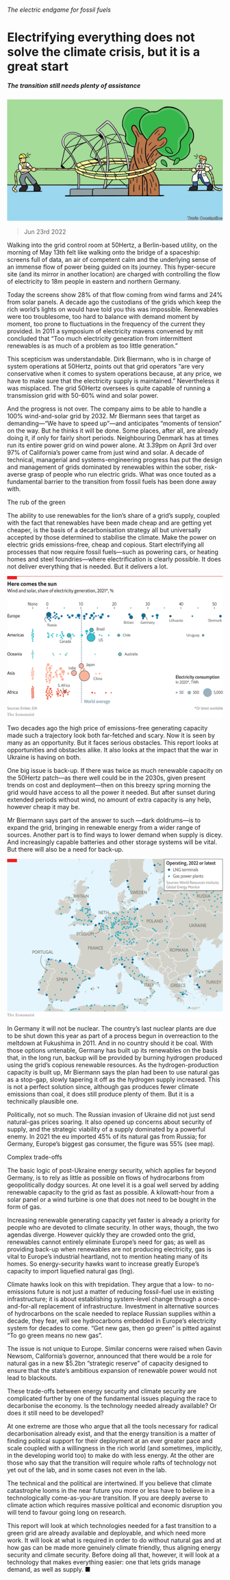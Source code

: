 ###### The electric endgame for fossil fuels

# Electrifying everything does not solve the climate crisis, but it is a great start 

##### The transition still needs plenty of assistance 

![image](images/20220625_TQD001.jpg) 

> Jun 23rd 2022 

Walking into the grid control room at 50Hertz, a Berlin-based utility, on the morning of May 13th felt like walking onto the bridge of a spaceship: screens full of data, an air of competent calm and the underlying sense of an immense flow of power being guided on its journey. This hyper-secure site (and its mirror in another location) are charged with controlling the flow of electricity to 18m people in eastern and northern Germany. 

Today the screens show 28% of that flow coming from wind farms and 24% from solar panels. A decade ago the custodians of the grids which keep the rich world’s lights on would have told you this was impossible. Renewables were too troublesome, too hard to balance with demand moment by moment, too prone to fluctuations in the frequency of the current they provided. In 2011 a symposium of electricity mavens convened by mit concluded that “Too much electricity generation from intermittent renewables is as much of a problem as too little generation.” 

This scepticism was understandable. Dirk Biermann, who is in charge of system operations at 50Hertz, points out that grid operators “are very conservative when it comes to system operations because, at any price, we have to make sure that the electricity supply is maintained.” Nevertheless it was misplaced. The grid 50Hertz oversees is quite capable of running a transmission grid with 50-60% wind and solar power. 

And the progress is not over. The company aims to be able to handle a 100% wind-and-solar grid by 2032. Mr Biermann sees that target as demanding—“We have to speed up”—and anticipates “moments of tension” on the way. But he thinks it will be done. Some places, after all, are already doing it, if only for fairly short periods. Neighbouring Denmark has at times run its entire power grid on wind power alone. At 3.39pm on April 3rd over 97% of California’s power came from just wind and solar. A decade of technical, managerial and systems-engineering progress has put the design and management of grids dominated by renewables within the sober, risk-averse grasp of people who run electric grids. What was once touted as a fundamental barrier to the transition from fossil fuels has been done away with.

The rub of the green

The ability to use renewables for the lion’s share of a grid’s supply, coupled with the fact that renewables have been made cheap and are getting yet cheaper, is the basis of a decarbonisation strategy all but universally accepted by those determined to stabilise the climate. Make the power on electric grids emissions-free, cheap and copious. Start electrifying all processes that now require fossil fuels—such as powering cars, or heating homes and steel foundries—where electrification is clearly possible. It does not deliver everything that is needed. But it delivers a lot. 

![image](images/20220625_TQC936.png) 


Two decades ago the high price of emissions-free generating capacity made such a trajectory look both far-fetched and scary. Now it is seen by many as an opportunity. But it faces serious obstacles. This report looks at opportunities and obstacles alike. It also looks at the impact that the war in Ukraine is having on both.

One big issue is back-up. If there was twice as much renewable capacity on the 50Hertz patch—as there well could be in the 2030s, given present trends on cost and deployment—then on this breezy spring morning the grid would have access to all the power it needed. But after sunset during extended periods without wind, no amount of extra capacity is any help, however cheap it may be. 

Mr Biermann says part of the answer to such —dark doldrums—is to expand the grid, bringing in renewable energy from a wider range of sources. Another part is to find ways to lower demand when supply is dicey. And increasingly capable batteries and other storage systems will be vital. But there will also be a need for back-up. 

![image](images/20220625_TQM946.png) 


In Germany it will not be nuclear. The country’s last nuclear plants are due to be shut down this year as part of a process begun in overreaction to the meltdown at Fukushima in 2011. And in no country should it be coal. With those options untenable, Germany has built up its renewables on the basis that, in the long run, backup will be provided by burning hydrogen produced using the grid’s copious renewable resources. As the hydrogen-production capacity is built up, Mr Biermann says the plan had been to use natural gas as a stop-gap, slowly tapering it off as the hydrogen supply increased. This is not a perfect solution since, although gas produces fewer climate emissions than coal, it does still produce plenty of them. But it is a technically plausible one.

Politically, not so much. The Russian invasion of Ukraine did not just send natural-gas prices soaring. It also opened up concerns about security of supply, and the strategic viability of a supply dominated by a powerful enemy. In 2021 the eu imported 45% of its natural gas from Russia; for Germany, Europe’s biggest gas consumer, the figure was 55% (see map). 

Complex trade-offs

The basic logic of post-Ukraine energy security, which applies far beyond Germany, is to rely as little as possible on flows of hydrocarbons from geopolitically dodgy sources. At one level it is a goal well served by adding renewable capacity to the grid as fast as possible. A kilowatt-hour from a solar panel or a wind turbine is one that does not need to be bought in the form of gas. 

Increasing renewable generating capacity yet faster is already a priority for people who are devoted to climate security. In other ways, though, the two agendas diverge. However quickly they are crowded onto the grid, renewables cannot entirely eliminate Europe’s need for gas; as well as providing back-up when renewables are not producing electricity, gas is vital to Europe’s industrial heartland, not to mention heating many of its homes. So energy-security hawks want to increase greatly Europe’s capacity to import liquefied natural gas (lng). 

Climate hawks look on this with trepidation. They argue that a low- to no-emissions future is not just a matter of reducing fossil-fuel use in existing infrastructure; it is about establishing system-level change through a once-and-for-all replacement of infrastructure. Investment in alternative sources of hydrocarbons on the scale needed to replace Russian supplies within a decade, they fear, will see hydrocarbons embedded in Europe’s electricity system for decades to come. “Get new gas, then go green” is pitted against “To go green means no new gas”. 

The issue is not unique to Europe. Similar concerns were raised when Gavin Newsom, California’s governor, announced that there would be a role for natural gas in a new $5.2bn “strategic reserve” of capacity designed to ensure that the state’s ambitious expansion of renewable power would not lead to blackouts. 

These trade-offs between energy security and climate security are complicated further by one of the fundamental issues plaguing the race to decarbonise the economy. Is the technology needed already available? Or does it still need to be developed? 

At one extreme are those who argue that all the tools necessary for radical decarbonisation already exist, and that the energy transition is a matter of finding political support for their deployment at an ever greater pace and scale coupled with a willingness in the rich world (and sometimes, implicitly, in the developing world too) to make do with less energy. At the other are those who say that the transition will require whole rafts of technology not yet out of the lab, and in some cases not even in the lab. 

The technical and the political are intertwined. If you believe that climate catastrophe looms in the near future you more or less have to believe in a technologically come-as-you-are transition. If you are deeply averse to climate action which requires massive political and economic disruption you will tend to favour going long on research. 

This report will look at which technologies needed for a fast transition to a green grid are already available and deployable, and which need more work. It will look at what is required in order to do without natural gas and at how gas can be made more genuinely climate friendly, thus aligning energy security and climate security. Before doing all that, however, it will look at a technology that makes everything easier: one that lets grids manage demand, as well as supply. ■


